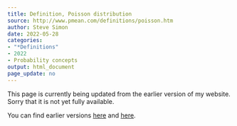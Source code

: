 ```yaml
---
title: Definition, Poisson distribution
source: http://www.pmean.com/definitions/poisson.htm
author: Steve Simon
date: 2022-05-28
categories:
- "*Definitions"
- 2022
- Probability concepts
output: html_document
page_update: no
---
```


This page is currently being updated from the earlier version of my website. Sorry that it is not yet fully available.

<!---More--->

You can find earlier versions [here][sim1] and [here][sim2].

[sim1]: http://www.pmean.com/definitions/poisson.htm
[sim2]: http://new.pmean.com/definition-poisson-distribution/
